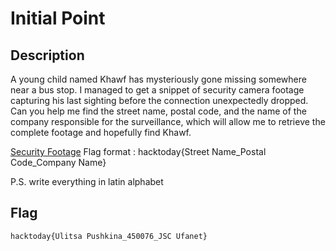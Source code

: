 # Initial Point

## Description

A young child named Khawf has mysteriously gone missing somewhere near a bus stop. I managed to get a snippet of security camera footage capturing his last sighting before the connection unexpectedly dropped. Can you help me find the street name, postal code, and the name of the company responsible for the surveillance, which will allow me to retrieve the complete footage and hopefully find Khawf.

[Security Footage](https://mega.nz/file/hik3UCBR#urCyGfMdxo2HOBEFee4fXAJ5TRH_fGYMG-FgXT4PJgQ)
Flag format : hacktoday{Street Name_Postal Code_Company Name}

P.S. write everything in latin alphabet

## Flag
`hacktoday{Ulitsa Pushkina_450076_JSC Ufanet}`
